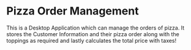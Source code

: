 # Pizza Order Management

This is a Desktop Application which can manage the orders of pizza. It stores the Customer Information and their pizza order along with the toppings as required and lastly calculates the total price with taxes!
